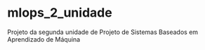 # mlops_2_unidade
Projeto da segunda unidade de Projeto de Sistemas Baseados em Aprendizado de Máquina
